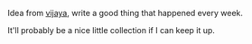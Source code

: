 
Idea from [vijaya](https://twitter.com/vijaya2296), write a good thing that happened every week.

It'll probably be a nice little collection if I can keep it up.
